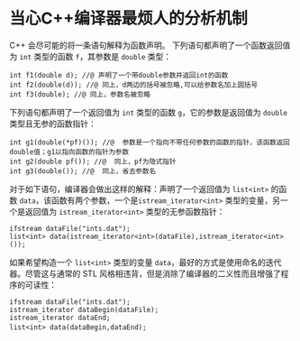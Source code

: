 # 当心C++编译器最烦人的分析机制

C++ 会尽可能的将一条语句解释为函数声明。
下列语句都声明了一个函数返回值为 `int` 类型的函数 `f`，其参数是 `double` 类型：

```
int f1(double d); //@ 声明了一个带double参数并返回int的函数
int f2(double(d)); //@ 同上，d两边的括号被忽略,可以给参数名加上圆括号
int f3(double); //@ 同上，参数名被忽略
```

下列语句都声明了一个返回值为 `int` 类型的函数 `g`，它的参数是返回值为 `double` 类型且无参的函数指针：

```
int g1(double(*pf)()); //@  参数是一个指向不带任何参数的函数的指针，该函数返回double值；g1以指向函数的指针为参数
int g2(double pf()); //@  同上，pf为隐式指针
int g3(double()); //@  同上，省去参数名
```

对于如下语句，编译器会做出这样的解释：声明了一个返回值为  `list<int>` 的函数 `data`，该函数有两个参数，一个是`istream_iterator<int>` 类型的变量，另一个是返回值为 `istream_iterator<int>` 类型的无参函数指针：

```
ifstream dataFile("ints.dat");
list<int> data(istream_iterator<int>(dataFile),istream_iterator<int>());
```

如果希望构造一个 `list<int>` 类型的变量 `data`，最好的方式是使用命名的迭代器。尽管这与通常的 STL 风格相违背，但是消除了编译器的二义性而且增强了程序的可读性：

```
ifstream dataFile("ints.dat");
istream_iterator dataBegin(dataFile);
istream_iterator dataEnd;
list<int> data(dataBegin,dataEnd);　
```

